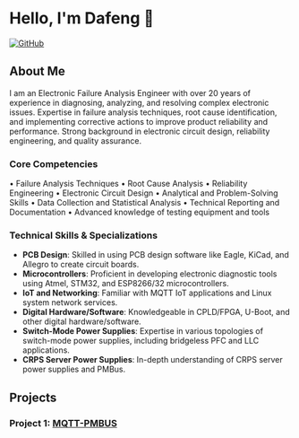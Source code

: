 # Hello, I'm Dafeng 👋

[![GitHub](https://img.shields.io/badge/GitHub-Follow-lightgrey)](https://github.com/Dafeng1980)

## About Me

I am an Electronic Failure Analysis Engineer with over 20 years of experience in diagnosing, analyzing, and resolving complex electronic issues. Expertise in failure analysis techniques, root cause identification, and implementing corrective actions to improve product reliability and performance. Strong background in electronic circuit design, reliability engineering, and quality assurance.

### Core Competencies
•	Failure Analysis Techniques
•	Root Cause Analysis
•	Reliability Engineering
•	Electronic Circuit Design
•	Analytical and Problem-Solving Skills
•	Data Collection and Statistical Analysis
•	Technical Reporting and Documentation
•	Advanced knowledge of testing equipment and tools


### Technical Skills & Specializations

- **PCB Design**: Skilled in using PCB design software like Eagle, KiCad, and Allegro to create circuit boards.
- **Microcontrollers**: Proficient in developing electronic diagnostic tools using Atmel, STM32, and ESP8266/32 microcontrollers.
- **IoT and Networking**: Familiar with MQTT IoT applications and Linux system network services.
- **Digital Hardware/Software**: Knowledgeable in CPLD/FPGA, U-Boot, and other digital hardware/software.
- **Switch-Mode Power Supplies**: Expertise in various topologies of switch-mode power supplies, including bridgeless PFC and LLC applications.
- **CRPS Server Power Supplies**: In-depth understanding of CRPS server power supplies and PMBus.


## Projects

### Project 1: [MQTT-PMBUS](https://github.com/Dafeng1980/ESP8266_PMBUS_MAIN)

